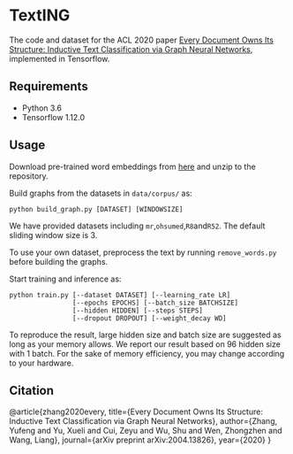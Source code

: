 # TextING

The code and dataset for the ACL 2020 paper [Every Document Owns Its Structure: Inductive Text Classification via Graph Neural Networks](https://arxiv.org/abs/2004.13826), implemented in Tensorflow.

## Requirements

* Python 3.6
* Tensorflow 1.12.0

## Usage

Download pre-trained word embeddings from [here](http://nlp.stanford.edu/data/glove.6B.zip) and unzip to the repository.

Build graphs from the datasets in `data/corpus/` as:

    python build_graph.py [DATASET] [WINDOWSIZE]

We have provided datasets including `mr`,`ohsumed`,`R8`and`R52`. The default sliding window size is 3.

To use your own dataset, preprocess the text by running `remove_words.py` before building the graphs.

Start training and inference as:

    python train.py [--dataset DATASET] [--learning_rate LR]
                    [--epochs EPOCHS] [--batch_size BATCHSIZE]
                    [--hidden HIDDEN] [--steps STEPS]
                    [--dropout DROPOUT] [--weight_decay WD]

To reproduce the result, large hidden size and batch size are suggested as long as your memory allows. We report our result based on 96 hidden size with 1 batch. For the sake of memory efficiency, you may change according to your hardware.

## Citation

@article{zhang2020every,
  title={Every Document Owns Its Structure: Inductive Text Classification via Graph Neural Networks},
  author={Zhang, Yufeng and Yu, Xueli and Cui, Zeyu and Wu, Shu and Wen, Zhongzhen and Wang, Liang},
  journal={arXiv preprint arXiv:2004.13826},
  year={2020}
}
